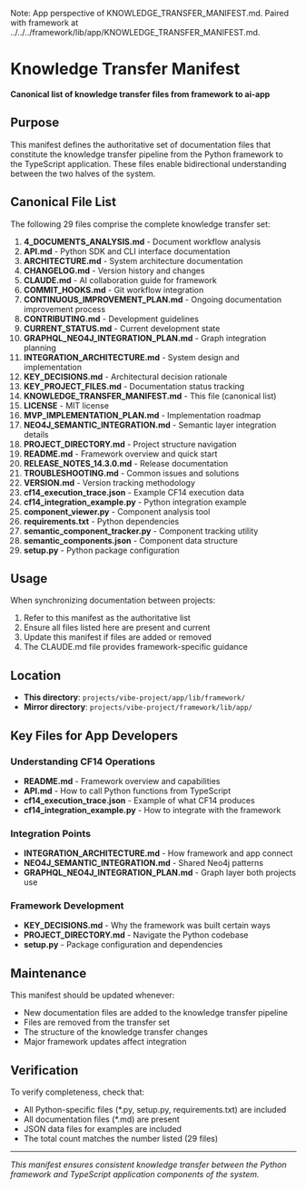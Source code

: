 Note: App perspective of KNOWLEDGE_TRANSFER_MANIFEST.md. Paired with framework at ../../../framework/lib/app/KNOWLEDGE_TRANSFER_MANIFEST.md.

# Knowledge Transfer Manifest

**Canonical list of knowledge transfer files from framework to ai-app**

## Purpose

This manifest defines the authoritative set of documentation files that constitute the knowledge transfer pipeline from the Python framework to the TypeScript application. These files enable bidirectional understanding between the two halves of the system.

## Canonical File List

The following 29 files comprise the complete knowledge transfer set:

1. **4_DOCUMENTS_ANALYSIS.md** - Document workflow analysis
2. **API.md** - Python SDK and CLI interface documentation
3. **ARCHITECTURE.md** - System architecture documentation
4. **CHANGELOG.md** - Version history and changes
5. **CLAUDE.md** - AI collaboration guide for framework
6. **COMMIT_HOOKS.md** - Git workflow integration
7. **CONTINUOUS_IMPROVEMENT_PLAN.md** - Ongoing documentation improvement process
8. **CONTRIBUTING.md** - Development guidelines
9. **CURRENT_STATUS.md** - Current development state
10. **GRAPHQL_NEO4J_INTEGRATION_PLAN.md** - Graph integration planning
11. **INTEGRATION_ARCHITECTURE.md** - System design and implementation
12. **KEY_DECISIONS.md** - Architectural decision rationale
13. **KEY_PROJECT_FILES.md** - Documentation status tracking
14. **KNOWLEDGE_TRANSFER_MANIFEST.md** - This file (canonical list)
15. **LICENSE** - MIT license
16. **MVP_IMPLEMENTATION_PLAN.md** - Implementation roadmap
17. **NEO4J_SEMANTIC_INTEGRATION.md** - Semantic layer integration details
18. **PROJECT_DIRECTORY.md** - Project structure navigation
19. **README.md** - Framework overview and quick start
20. **RELEASE_NOTES_14.3.0.md** - Release documentation
21. **TROUBLESHOOTING.md** - Common issues and solutions
22. **VERSION.md** - Version tracking methodology
23. **cf14_execution_trace.json** - Example CF14 execution data
24. **cf14_integration_example.py** - Python integration example
25. **component_viewer.py** - Component analysis tool
26. **requirements.txt** - Python dependencies
27. **semantic_component_tracker.py** - Component tracking utility
28. **semantic_components.json** - Component data structure
29. **setup.py** - Python package configuration

## Usage

When synchronizing documentation between projects:
1. Refer to this manifest as the authoritative list
2. Ensure all files listed here are present and current
3. Update this manifest if files are added or removed
4. The CLAUDE.md file provides framework-specific guidance

## Location

- **This directory**: `projects/vibe-project/app/lib/framework/`
- **Mirror directory**: `projects/vibe-project/framework/lib/app/`

## Key Files for App Developers

### Understanding CF14 Operations
- **README.md** - Framework overview and capabilities
- **API.md** - How to call Python functions from TypeScript
- **cf14_execution_trace.json** - Example of what CF14 produces
- **cf14_integration_example.py** - How to integrate with the framework

### Integration Points
- **INTEGRATION_ARCHITECTURE.md** - How framework and app connect
- **NEO4J_SEMANTIC_INTEGRATION.md** - Shared Neo4j patterns
- **GRAPHQL_NEO4J_INTEGRATION_PLAN.md** - Graph layer both projects use

### Framework Development
- **KEY_DECISIONS.md** - Why the framework was built certain ways
- **PROJECT_DIRECTORY.md** - Navigate the Python codebase
- **setup.py** - Package configuration and dependencies

## Maintenance

This manifest should be updated whenever:
- New documentation files are added to the knowledge transfer pipeline
- Files are removed from the transfer set
- The structure of the knowledge transfer changes
- Major framework updates affect integration

## Verification

To verify completeness, check that:
- All Python-specific files (*.py, setup.py, requirements.txt) are included
- All documentation files (*.md) are present
- JSON data files for examples are included
- The total count matches the number listed (29 files)

---

*This manifest ensures consistent knowledge transfer between the Python framework and TypeScript application components of the system.*
